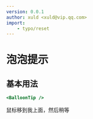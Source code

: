 ```yaml
---
version: 0.0.1
author: xuld <xuld@vip.qq.com>
import:
    - typo/reset
---
```

# 泡泡提示

## 基本用法

```htm
<BalloonTip />
```
<article>

<div id="balloonTip_ct" style="display: inline-block">鼠标移到我上面，然后稍等</div>

<script>var balloonTip1 = new BalloonTip().setToolTip('#balloonTip_ct', '提示内容').setTitle("标题"); var balloonTip2 = new BalloonTip().setArrow('left').setToolTip('#balloonTip_ct', '提示内容'); var balloonTip3 = new BalloonTip().setArrow('bottom').setToolTip('#balloonTip_ct', '提示内容'); var balloonTip4 = new BalloonTip().setArrow('right').setToolTip('#balloonTip_ct', '提示内容'); var balloonTip5 = new BalloonTip().setArrow('top').setToolTip('#balloonTip_ct', '提示内容');</script></article>